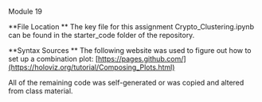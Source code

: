 Module 19

**File Location ** The key file for this assignment Crypto_Clustering.ipynb can be found in the starter_code folder of the repository.

**Syntax Sources ** The following website was used to figure out how to set up a combination plot: [https://pages.github.com/](https://holoviz.org/tutorial/Composing_Plots.html)

All of the remaining code was self-generated or was copied and altered from class material.

